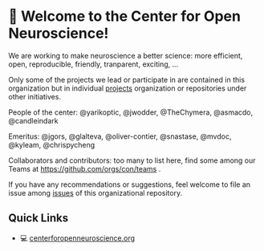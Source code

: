 # 👋 Welcome to the Center for Open Neuroscience!

We are working to make neuroscience a better science: more efficient, open, reproducible, friendly, tranparent, exciting, ...

Only some of the projects we lead or participate in are contained in this organization but in individual [projects](https://centerforopenneuroscience.org/projects) organization or repositories under other initiatives.

People of the center: @yarikoptic, @jwodder, @TheChymera, @asmacdo, @candleindark

Emeritus: @jgors, @glalteva, @oliver-contier, @snastase, @mvdoc, @kyleam, @chrispycheng

Collaborators and contributors: too many to list here, find some among our Teams at https://github.com/orgs/con/teams .

If you have any recommendations or suggestions, feel welcome to file an issue among [issues](https://github.com/con/.github/issues) of this organizational repository.

## Quick Links
- :computer: [centerforopenneuroscience.org](http://centerforopenneuroscience.org)
